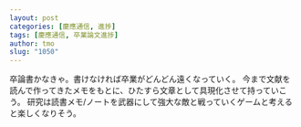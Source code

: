 ```yaml
---
layout: post
categories: [慶應通信, 進捗]
tags: [慶應通信, 卒業論文進捗]
author: tmo
slug: "1050"
---
```

卒論書かなきゃ。書けなければ卒業がどんどん遠くなっていく。
今まで文献を読んで作ってきたメモをもとに、ひたすら文章として具現化させて持っていこう。
研究は読書メモ/ノートを武器にして強大な敵と戦っていくゲームと考えると楽しくなりそう。
